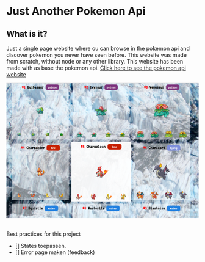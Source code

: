 # Just Another Pokemon Api

## What is it?
Just a single page website where ou can browse in the pokemon api and discover pokemon you never have seen before. This website was made from scratch, without node or any other library.
This website has been made with as base the pokemon api. [Click here to see the pokemon api website](https://pokeapi.co/)

![alt text](https://github.com/LaupWing/Pokemon-Api/blob/master/images/pokemonScreenshot.png)

## 

Best practices for this project
- [] States toepassen.
- [] Error page maken (feedback)